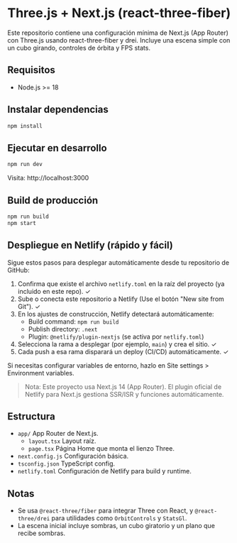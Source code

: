 # Three.js + Next.js (react-three-fiber)

Este repositorio contiene una configuración mínima de Next.js (App Router) con Three.js usando react-three-fiber y drei. Incluye una escena simple con un cubo girando, controles de órbita y FPS stats.

## Requisitos
- Node.js >= 18

## Instalar dependencias
```bash
npm install
```

## Ejecutar en desarrollo
```bash
npm run dev
```
Visita: http://localhost:3000

## Build de producción
```bash
npm run build
npm start
```

## Despliegue en Netlify (rápido y fácil)
Sigue estos pasos para desplegar automáticamente desde tu repositorio de GitHub:

1. Confirma que existe el archivo `netlify.toml` en la raíz del proyecto (ya incluido en este repo). ✓
2. Sube o conecta este repositorio a Netlify (Use el botón "New site from Git"). ✓
3. En los ajustes de construcción, Netlify detectará automáticamente:
   - Build command: `npm run build`
   - Publish directory: `.next`
   - Plugin: `@netlify/plugin-nextjs` (se activa por `netlify.toml`)
4. Selecciona la rama a desplegar (por ejemplo, `main`) y crea el sitio. ✓
5. Cada push a esa rama disparará un deploy (CI/CD) automáticamente. ✓

Si necesitas configurar variables de entorno, hazlo en Site settings > Environment variables.

> Nota: Este proyecto usa Next.js 14 (App Router). El plugin oficial de Netlify para Next.js gestiona SSR/ISR y funciones automáticamente.

## Estructura
- `app/` App Router de Next.js.
  - `layout.tsx` Layout raíz.
  - `page.tsx` Página Home que monta el lienzo Three.
- `next.config.js` Configuración básica.
- `tsconfig.json` TypeScript config.
- `netlify.toml` Configuración de Netlify para build y runtime.

## Notas
- Se usa `@react-three/fiber` para integrar Three con React, y `@react-three/drei` para utilidades como `OrbitControls` y `StatsGl`.
- La escena inicial incluye sombras, un cubo giratorio y un plano que recibe sombras.
